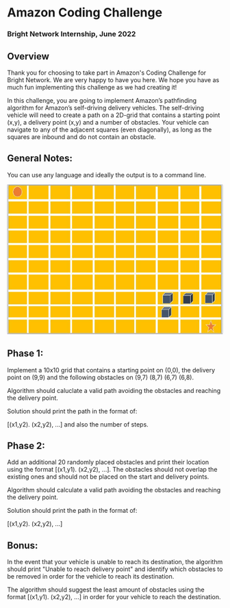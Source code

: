# Amazon Coding Challenge
### Bright Network Internship, June 2022
## Overview 
Thank you for choosing to take part in Amazon's Coding Challenge for Bright Network. We are very happy to have you here. We hope you have as much fun implementing this challenge as we had creating it!

In this challenge, you are going to implement Amazon’s pathfinding algorithm for Amazon’s self-driving delivery vehicles. The self-driving vehicle will need to create a path on a 2D-grid that contains a starting point (x,y), a delivery point (x,y) and a number of obstacles. Your vehicle can navigate to any of the adjacent squares (even diagonally), as long as the squares are inbound and do not contain an obstacle.

## General Notes: 
You can use any language and ideally the output is to a command line.
<p align="center">
  <img src="image.JPG" width="650" height="350" />
</p>

## Phase 1:
Implement a 10x10 grid that contains a starting point on (0,0), the delivery point on (9,9) and the following obstacles on (9,7) (8,7) (6,7) (6,8).

Algorithm should caluclate a valid path avoiding the obstacles and reaching the delivery point.

Solution should print the path in the format of:

[(x1,y2). (x2,y2), ...] and also the number of steps.

## Phase 2:
Add an additional 20 randomly placed obstacles and print their location using the format [(x1,y1). (x2,y2), ...]. The obstacles should not overlap the existing ones and should not be placed on the start and delivery points.

Algorithm should calculate a valid path avoiding the obstacles and reaching the delivery point.

Solution should print the path in the format of:

[(x1,y2). (x2,y2), ...]

## Bonus:
In the event that your vehicle is unable to reach its destination, the algorithm should print "Unable to reach delivery point" and identify which obstacles to be removed in order for the vehicle to reach its destination.

The algorithm should suggest the least amount of obstacles using the format [(x1,y1). (x2,y2), ...] in order for your vehicle to reach the destination.
